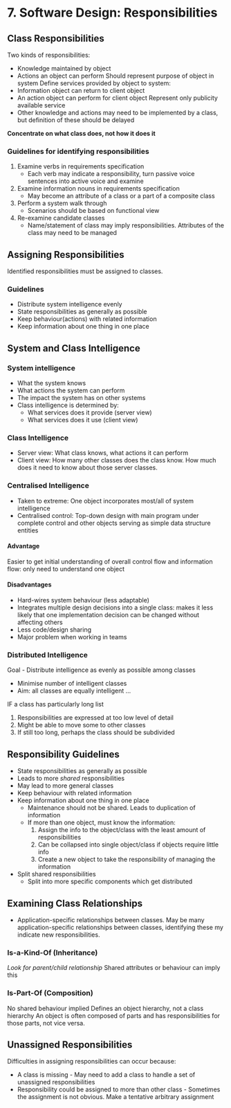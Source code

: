 # 7. Software Design: Responsibilities
## Class Responsibilities
Two kinds of responsibilities:
- Knowledge maintained by object
- Actions an object can perform
Should represent purpose of object in system
Define services provided by object to system:
- Information object can return to client object
- An action object can perform for client object
Represent only publicity available service
- Other knowledge and actions may need to be implemented by a class, but definition of these should be delayed

**Concentrate on what class does, not how it does it**

### Guidelines for identifying responsibilities
1. Examine verbs in requirements specification
	- Each verb may indicate a responsibility, turn passive voice sentences into active voice and examine
2. Examine information nouns in requirements specification
	- May become an attribute of a class or a part of a composite class 
3. Perform a system walk through
	- Scenarios should be based on functional view 
4. Re-examine candidate classes
	- Name/statement of class may imply responsibilities. Attributes of the class may need to be managed
## Assigning Responsibilities
Identified responsibilities must be assigned to classes.
### Guidelines
- Distribute system intelligence evenly
- State responsibilities as generally as possible
- Keep behaviour(actions) with related information
- Keep information about one thing in one place

## System and Class Intelligence
### System intelligence
- What the system knows
- What actions the system can perform
- The impact the system has on other systems
- Class intelligence is determined by:
	- What services does it provide (server view)
	- What services does it use (client view)

### Class Intelligence 
- Server view: What class knows, what actions it can perform
- Client view: How many other classes does the class know. How much does it need to know about those server classes.

### Centralised Intelligence
- Taken to extreme: One object incorporates most/all of system intelligence 
- Centralised control: Top-down design with main program under complete control and other objects serving as simple data structure entities 
#### Advantage
Easier to get initial understanding of overall control flow and information flow: only need to understand one object

#### Disadvantages
- Hard-wires system behaviour (less adaptable)
- Integrates multiple design decisions into a single class: makes it less likely that one implementation decision can be changed without affecting others
- Less code/design sharing
- Major problem when working in teams

### Distributed Intelligence
Goal - Distribute intelligence as evenly as possible among classes
- Minimise number of intelligent classes
- Aim: all classes are equally intelligent ...

IF a class has particularly long list
1. Responsibilities are expressed at too low level of detail
2. Might be able to move some to other classes
3. If still too long, perhaps the class should be subdivided

## Responsibility Guidelines
- State responsibilities as generally as possible
- Leads to more *shared* responsibilities
- May lead to more general classes
- Keep behaviour with related information
- Keep information about one thing in one place
	- Maintenance should not be shared. Leads to duplication of information
	- If more than one object, must know the information:
		1. Assign the info to the object/class with the least amount of responsibilities
		2. Can be collapsed into single object/class if objects require little info
		3. Create a new object to take the responsibility of managing the information
- Split shared responsibilities 
	- Split into more specific components which get distributed

## Examining Class Relationships
- Application-specific relationships between classes. May be many application-specific relationships between classes, identifying these my indicate new responsibilities. 

### Is-a-Kind-Of (Inheritance)
*Look for parent/child relationship*
Shared attributes or behaviour can imply this

### Is-Part-Of (Composition)
No shared behaviour implied 
Defines an object hierarchy, not a class hierarchy
An object is often composed of parts and has responsibilities for those parts, not vice versa. 

## Unassigned Responsibilities
Difficulties in assigning responsibilities can occur because:
- A class is missing - May need to add a class to handle a set of unassigned responsibilities
- Responsibility could be assigned to more than other class - Sometimes the assignment is not obvious. Make a tentative arbitrary assignment
